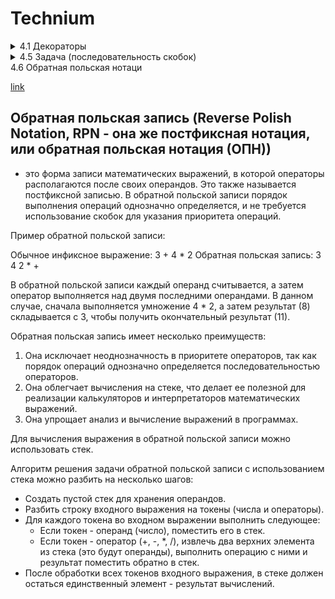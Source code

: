 # Technium

<details>
<summary>4.1 Декораторы</summary>

[link](https://github.com/PavLikh/Technium/tree/master/04-algorithms_data_structures/4-1-decorators)

## Задача 1.
Измерьте с помощью декоратора measure_execution_time продолжительность HTTP запроса к произвольному url (можно взять код из первых уроков по ботам)

## Задача 2. 
Описание задачи:

Необходимо разработать декоратор requires_admin, который будет использоваться для проверки роли пользователя перед выполнением защищенной функции. Если роль пользователя не соответствует требуемой, декоратор должен выбрасывать исключение PermissionError. В противном случае функция должна выполняться корректно.

### Пример использования:

Функция delete_user отвечает за удаление пользователей. Она должна быть доступна только для пользователей с ролью "admin".  Если пользователь, вызывающий эту функцию, не является администратором, необходимо остановить выполнение функции и выбросить PermissionError.

 
```python
@requires_admin
def delete_user(user, username_to_delete):
    return f"User {username_to_delete} has been deleted by {user['username']}."
```
### Пример юзеров
```python
admin_user = {'username': 'Alice', 'role': 'admin'}
regular_user = {'username': 'Bob', 'role': 'user'}
```

### Вызовы функции
```python
print(delete_user(admin_user, 'Charlie')) # Должно отработать
print(delete_user(regular_user, 'Charlie')) # Должно рейзить PermissionError
```

</details>
<details>
<summary>4.5 Задача (последовательность скобок)</summary>

[link](https://github.com/PavLikh/Technium/tree/master/04-algorithms_data_structures/4-5-task)

## Описание задачи
Необходимо написать программу, которая проверяет, является ли данная строка правильной скобочной последовательностью. Правильной скобочной последовательностью считается последовательность, в которой каждая открывающая скобка (например, '(', '{', '[') имеет соответствующую закрывающую скобку (')', '}', ']'). При этом скобки должны быть правильно вложены друг в друга, и порядок их следования должен быть корректным.

Примеры:

Правильная скобочная последовательность: "([]{})"
Неправильная скобочная последовательность: "([)]"
Неправильная скобочная последовательность: "{[}"
Правильная скобочная последовательность: "()"

Задача включает в себя следующие шаги:

- Считать строку, содержащую скобочную последовательность.
- Используя стек, проверить каждую скобку в строке.
- Если текущая скобка - открывающая, добавить ее в стек.
- Если текущая скобка - закрывающая, проверить, соответствует ли она последней открывающей скобке в стеке. Если да, удалить последнюю открывающую скобку из стека и продолжить проверку. В противном случае, скобочная последовательность неправильна.
- По завершении проверки всех символов в строке, проверить, остались ли какие-либо непарные скобки в стеке. Если да, скобочная последовательность также считается неправильной.

Результатом выполнения программы должно быть сообщение о том, является ли данная строка правильной скобочной последовательностью или нет. В идеале код должен содержать реализацию класса Стек и функцию для проверки строки со скобками. 
</details>
<summary>4.6 Обратная польская нотаци</summary>

[link](https://github.com/PavLikh/Technium/tree/master/04-algorithms_data_structures/4-5-task)

## Обратная польская запись (Reverse Polish Notation, RPN - она же постфиксная нотация, или обратная польская нотация (ОПН)) 
- это форма записи математических выражений, в которой операторы располагаются после своих операндов. Это также называется постфиксной записью. В обратной польской записи порядок выполнения операций однозначно определяется, и не требуется использование скобок для указания приоритета операций.

Пример обратной польской записи:

Обычное инфиксное выражение: 3 + 4 * 2
Обратная польская запись: 3 4 2 * +

В обратной польской записи каждый операнд считывается, а затем оператор выполняется над двумя последними операндами. В данном случае, сначала выполняется умножение 4 * 2, а затем результат (8) складывается с 3, чтобы получить окончательный результат (11).

Обратная польская запись имеет несколько преимуществ:

1. Она исключает неоднозначность в приоритете операторов, так как порядок операций однозначно определяется последовательностью операторов.
2. Она облегчает вычисления на стеке, что делает ее полезной для реализации калькуляторов и интерпретаторов математических выражений.
3. Она упрощает анализ и вычисление выражений в программах.

Для вычисления выражения в обратной польской записи можно использовать стек. 

Алгоритм решения задачи обратной польской записи с использованием стека можно разбить на несколько шагов:

- Создать пустой стек для хранения операндов.
- Разбить строку входного выражения на токены (числа и операторы).
- Для каждого токена во входном выражении выполнить следующее:
    - Если токен - операнд (число), поместить его в стек.
    - Если токен - оператор (+, -, *, /), извлечь два верхних элемента из стека (это будут операнды), выполнить операцию с ними и результат поместить обратно в стек.
- После обработки всех токенов входного выражения, в стеке должен остаться единственный элемент - результат вычислений.
</details>